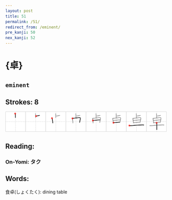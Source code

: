 ```yaml
---
layout: post
title: 51
permalink: /51/
redirect_from: /eminent/
pre_kanji: 50
nex_kanji: 52
---
```


# {卓}

## `eminent`

## Strokes: 8

<div class="stroke"><img src="../images/E58D93.png" /></div>

## Reading:

### On-Yomi: タク

## Words:

食卓(しょくたく): dining table
